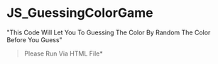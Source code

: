 # JS_GuessingColorGame
"This Code Will Let You To Guessing The Color By Random The Color Before You Guess"
> Please Run Via HTML File*
